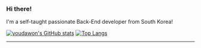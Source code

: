 ### Hi there!

I'm a self-taught passionate Back-End developer from South Korea!


[![youdawon's GitHub stats](https://github-readme-stats.vercel.app/api?username=youdawon&line_height=24&hide_rank=true&&layout=compact&theme=white)](https://github.com/youdawon/youdawon)
[![Top Langs](https://github-readme-stats.vercel.app/api/top-langs/?username=youdawon&layout=compact&langs_count=8&theme=white)](https://github.com/youdawon?tab=repositories&q=&type=&language=java&sort=)
<!-- [![Readme Card](https://github-readme-stats.vercel.app/api/pin/?username=youdawon&repo=resume&show_owner=true&theme=white)](https://github.com/youdawon/resume) -->
<!-- [![Readme Card](https://github-readme-stats.vercel.app/api/pin/?username=youdawon&repo=manual-job&show_owner=true&theme=white)](https://github.com/youdawon/manual-job)-->


---

<!--]
**youdawon/youdawon** is a ✨ _special_ ✨ repository because its `README.md` (this file) appears on your GitHub profile.

Here are some ideas to get you started:

- 🔭 I’m currently working on ...
- 🌱 I’m currently learning ...
- 👯 I’m looking to collaborate on ...
- 🤔 I’m looking for help with ...
- 💬 Ask me about ...
- 📫 How to reach me: ...
- 😄 Pronouns: ...
- ⚡ Fun fact: ...
-->
